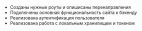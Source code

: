 *  Созданы нужные роуты и опишисаны перенаправления
* Подключены основная функциональность сайта к бэкенду
* Реализована аутентификация пользователя
*  Реализована работа с локальным хранилищем и токеном
